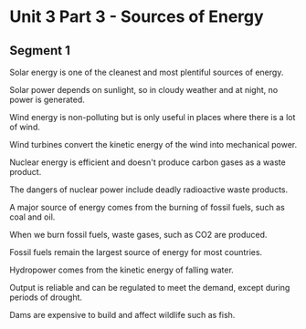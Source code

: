 # Unit 3 Part 3 - Sources of Energy

## Segment 1

Solar energy is one of the cleanest and most plentiful sources of energy.

Solar power depends on sunlight, so in cloudy weather and at night, no power is generated.

Wind energy is non-polluting but is only useful in places where there is a lot of wind.

Wind turbines convert the kinetic energy of the wind into mechanical power.

Nuclear energy is efficient and doesn't produce carbon gases as a waste product.

The dangers of nuclear power include deadly radioactive waste products.

A major source of energy comes from the burning of fossil fuels, such as coal and oil.

When we burn fossil fuels, waste gases, such as CO2 are produced.

Fossil fuels remain the largest source of energy for most countries.

Hydropower comes from the kinetic energy of falling water.

Output is reliable and can be regulated to meet the demand, except during periods of drought.


Dams are expensive to build and affect wildlife such as fish.

